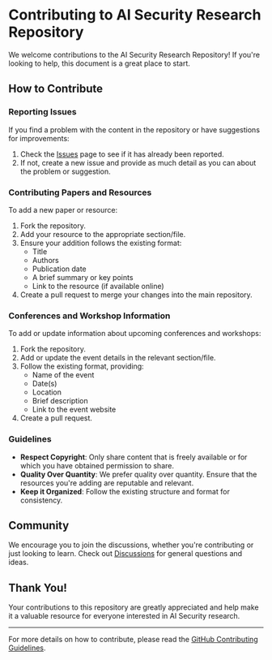 # Contributing to AI Security Research Repository

We welcome contributions to the AI Security Research Repository! If you're looking to help, this document is a great place to start.

## How to Contribute

### Reporting Issues

If you find a problem with the content in the repository or have suggestions for improvements:
1. Check the [Issues](https://github.com/tsmotlp/AI-Security-Research/issues) page to see if it has already been reported.
2. If not, create a new issue and provide as much detail as you can about the problem or suggestion.

### Contributing Papers and Resources

To add a new paper or resource:
1. Fork the repository.
2. Add your resource to the appropriate section/file.
3. Ensure your addition follows the existing format:
   - Title
   - Authors
   - Publication date
   - A brief summary or key points
   - Link to the resource (if available online)
4. Create a pull request to merge your changes into the main repository.

### Conferences and Workshop Information

To add or update information about upcoming conferences and workshops:
1. Fork the repository.
2. Add or update the event details in the relevant section/file.
3. Follow the existing format, providing:
   - Name of the event
   - Date(s)
   - Location
   - Brief description
   - Link to the event website
4. Create a pull request.

### Guidelines

- **Respect Copyright**: Only share content that is freely available or for which you have obtained permission to share.
- **Quality Over Quantity**: We prefer quality over quantity. Ensure that the resources you're adding are reputable and relevant.
- **Keep it Organized**: Follow the existing structure and format for consistency.

## Community

We encourage you to join the discussions, whether you're contributing or just looking to learn. Check out [Discussions](https://github.com/tsmotlp/AI-Security-Research/discussions) for general questions and ideas.

## Thank You!

Your contributions to this repository are greatly appreciated and help make it a valuable resource for everyone interested in AI Security research.

---

For more details on how to contribute, please read the [GitHub Contributing Guidelines](https://docs.github.com/en/github/collaborating-with-issues-and-pull-requests).
